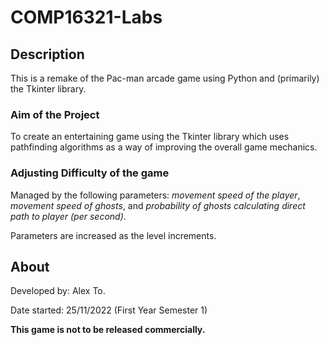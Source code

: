 # COMP16321-Labs


## Description
This is a remake of the Pac-man arcade game using Python and (primarily) the Tkinter library.

### Aim of the Project
To create an entertaining game using the Tkinter library which uses pathfinding algorithms as a way of improving the overall game mechanics.


### Adjusting Difficulty of the game
Managed by the following parameters: _movement speed of the player_, _movement speed of ghosts_, and _probability of ghosts calculating direct path to player (per second)_. 

Parameters are increased as the level increments.

## About
Developed by: Alex To.

Date started: 25/11/2022 (First Year Semester 1)

**This game is not to be released commercially.**
